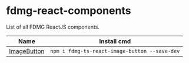 # fdmg-react-components
List of all FDMG ReactJS components.

| Name                                                                    | Install cmd                                     |
| ----------------------------------------------------------------------- | ----------------------------------------------- |
| [ImageButton](https://github.com/FDMediagroep/fdmg-ts-react-image-button) | `npm i fdmg-ts-react-image-button --save-dev` |
